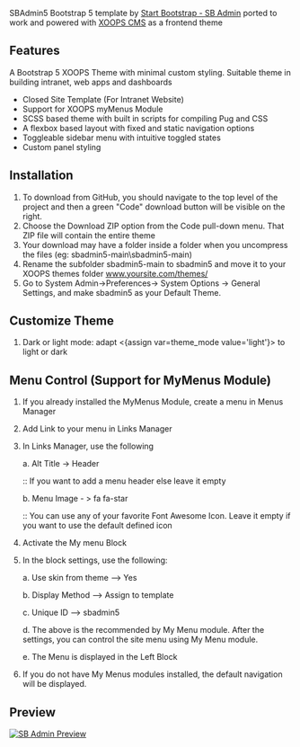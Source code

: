 SBAdmin5 Bootstrap 5 template by [Start Bootstrap - SB Admin](https://startbootstrap.com/templates/sb-admin/) ported to work and powered with [XOOPS CMS](https://www.xoops.org/) as a frontend theme

## Features
A Bootstrap 5 XOOPS Theme with minimal custom styling. Suitable theme in building intranet, web apps and dashboards

- Closed Site Template (For Intranet Website)
- Support for XOOPS myMenus Module
- SCSS based theme with built in scripts for compiling Pug and CSS
- A flexbox based layout with fixed and static navigation options
- Toggleable sidebar menu with intuitive toggled states
- Custom panel styling

## Installation

1. To download from GitHub, you should navigate to the top level of the project and then a green "Code" download button will be visible on the right. 
2. Choose the Download ZIP option from the Code pull-down menu. That ZIP file will contain the entire theme
3. Your download may have a folder inside a folder when you uncompress the files (eg: sbadmin5-main\sbadmin5-main)
4. Rename the subfolder sbadmin5-main to sbadmin5 and move it to your XOOPS themes folder www.yoursite.com/themes/
5. Go to System Admin->Preferences-> System Options -> General Settings, and make sbadmin5 as your Default Theme. 

## Customize Theme
1. Dark or light mode: adapt <{assign var=theme_mode value='light'}> to light or dark

## Menu Control (Support for MyMenus Module)

1. If you already installed the MyMenus Module, create a menu in Menus Manager
2. Add Link to your menu in Links Manager
3. In Links Manager, use the following 
	
	a. Alt Title -> Header 
	
	:: If you want to add a menu header else leave it empty 
	
	b. Menu Image - > fa fa-star
	
	::  You can use any of your favorite Font Awesome Icon. Leave it empty if you want to use the default defined icon

4. Activate the My menu Block 
5. In the block settings, use the following:

	a. Use skin from theme —> Yes
	
	b. Display Method —> Assign to template
	
	c. Unique ID —> sbadmin5
	
	d. The above is the recommended by My Menu module. After the settings, you can control the site menu using My Menu module.
	
	e. The Menu is displayed in the Left Block

6. If you do not have My Menus modules installed, the default navigation will be displayed.
	
## Preview

[![SB Admin Preview](https://pictr.com/images/2024/06/05/x5fJ6V.png)](https://startbootstrap.github.io/startbootstrap-sb-admin/)

